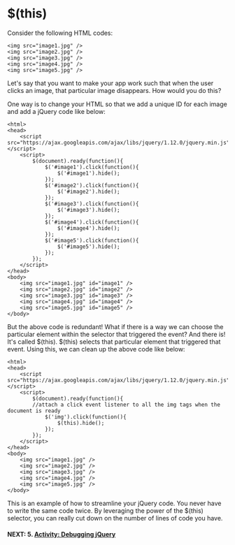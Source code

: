 # $(this)
Consider the following HTML codes:
```
<img src="image1.jpg" />
<img src="image2.jpg" />
<img src="image3.jpg" />
<img src="image4.jpg" />
<img src="image5.jpg" />
```
Let's say that you want to make your app work such that when the user clicks an image, that particular image disappears. How would you do this?

One way is to change your HTML so that we add a unique ID for each image and add a jQuery code like below:
```
<html>
<head>
    <script src="https://ajax.googleapis.com/ajax/libs/jquery/1.12.0/jquery.min.js"></script>
    <script>
        $(document).ready(function(){
            $('#image1').click(function(){
                $('#image1').hide();
            });
            $('#image2').click(function(){
                $('#image2').hide();
            });
            $('#image3').click(function(){
                $('#image3').hide();
            });
            $('#image4').click(function(){
                $('#image4').hide();
            });
            $('#image5').click(function(){
                $('#image5').hide();
            });
        });
    </script>
</head>
<body>
    <img src="image1.jpg" id="image1" />
    <img src="image2.jpg" id="image2" />
    <img src="image3.jpg" id="image3" />
    <img src="image4.jpg" id="image4" />
    <img src="image5.jpg" id="image5" />
</body>
```
But the above code is redundant! What if there is a way we can choose the particular element within the selector that triggered the event? And there is! It's called $(this). $(this) selects that particular element that triggered that event. Using this, we can clean up the above code like below:
```
<html>
<head>
    <script src="https://ajax.googleapis.com/ajax/libs/jquery/1.12.0/jquery.min.js"></script>
    <script>
        $(document).ready(function(){
        //attach a click event listener to all the img tags when the document is ready
            $('img').click(function(){
                $(this).hide();
            });
        });
    </script>
</head>
<body>
    <img src="image1.jpg" />
    <img src="image2.jpg" />
    <img src="image3.jpg" />
    <img src="image4.jpg" />
    <img src="image5.jpg" />
</body>
```
This is an example of how to streamline your jQuery code. You never have to write the same code twice. By leveraging the power of the $(this) selector, you can really cut down on the number of lines of code you have.

#### NEXT: 5. [Activity: Debugging jQuery](./debugging_jquery.md)
